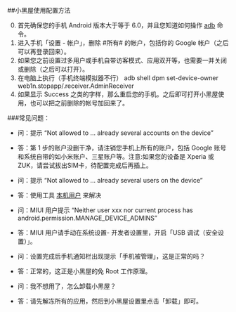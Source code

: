 ##小黑屋使用配置方法

0. 首先确保您的手机 Android 版本大于等于 6.0，并且您知道如何操作 [adb](https://sspai.com/post/23509) 命令。
1. 进入手机「设置 - 帐户」，删除 #所有# 的帐户，包括你的 Google 帐户（之后可以再登录回来）。
2. 如果您之前设置过多用户或手机自带访客模式、应用双开等，也需要一并关闭或删除（之后可以打开）。
3. 在电脑上执行（手机终端模拟器不行） adb shell dpm set-device-owner web1n.stopapp/.receiver.AdminReceiver 
4. 如果显示 Success 之类的字样，那么重启您的手机。之后即可打开小黑屋使用，也可以把之前删除的帐号加回来了。

###常见问题：

- 问：提示 “Not allowed to ... already several accounts on the device”
- 答：第 1 步的账户没删干净，请注销您手机上所有的账户，包括 Google 账号和系统自带的如小米账户、三星账户等。注意:如果您的设备是 Xperia 或 ZUK，请尝试拔出SIM卡，待配置完成后再插上。

- 问：提示 “Not allowed to ... already several users on the device”
- 答：使用工具  [本机用户](https://www.coolapk.com/apk/vc.https.adb_removeUser) 来解决

- 问：MIUI 用户提示 “Neither user xxx nor current process has android.permission.MANAGE_DEVICE_ADMINS”
- 答：MIUI 用户请手动在系统设置- 开发者设置里，开启「USB 调试（安全设置）」。

- 问：设置完成后手机通知栏出现提示「手机被管理」，这是正常的吗？
- 答：正常的，这正是小黑屋的免 Root 工作原理。

- 问：我不想用了，怎么卸载小黑屋？
- 答：请先解冻所有的应用，然后到小黑屋设置里点击「卸载」即可。

